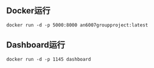 ## Docker运行
```shell
docker run -d -p 5000:8000 an6007groupproject:latest
```
## Dashboard运行
```shell
docker run -d -p 1145 dashboard
```